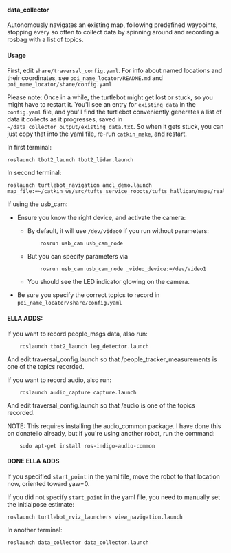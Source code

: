 #### data_collector

Autonomously navigates an existing map, following predefined waypoints, stopping every so often to collect data by spinning around and recording a rosbag with a list of topics.

#### Usage

First, edit `share/traversal_config.yaml`. For info about named locations and their coordinates, see `poi_name_locator/README.md` and `poi_name_locator/share/config.yaml`

Please note: Once in a while, the turtlebot might get lost or stuck, so you might have to restart it. You'll see an entry for `existing_data` in the `config.yaml` file, and you'll find the turtlebot conveniently generates a list of data it collects as it progresses, saved in `~/data_collector_output/existing_data.txt`. So when it gets stuck, you can just copy that into the yaml file, re-run `catkin_make`, and restart.

In first terminal:

    roslaunch tbot2_launch tbot2_lidar.launch

In second terminal:

    roslaunch turtlebot_navigation amcl_demo.launch map_file:=~/catkin_ws/src/tufts_service_robots/tufts_halligan/maps/real/2/2.yaml

If using the usb_cam:

* Ensure you know the right device, and activate the camera:
  * By default, it will use `/dev/video0` if you run without parameters: 
  
            rosrun usb_cam usb_cam_node
  
  * But you can specify parameters via

            rosrun usb_cam usb_cam_node _video_device:=/dev/video1
  
  * You should see the LED indicator glowing on the camera.
* Be sure you specify the correct topics to record in `poi_name_locator/share/config.yaml`

#### ELLA ADDS:

If you want to record people_msgs data, also run:

        roslaunch tbot2_launch leg_detector.launch

And edit traversal_config.launch so that /people_tracker_measurements is one of the topics recorded.

If you want to record audio, also run:

        roslaunch audio_capture capture.launch

And edit traversal_config.launch so that /audio is one of the topics recorded.

NOTE: This requires installing the audio_common package. I have done this on donatello already, but if you're using 
another robot, run the command: 

        sudo apt-get install ros-indigo-audio-common
        
#### DONE ELLA ADDS        


If you specified `start_point` in the yaml file, move the robot to that location now, oriented toward yaw=0.

If you did not specify `start_point` in the yaml file, you need to manually set the initialpose estimate:

    roslaunch turtlebot_rviz_launchers view_navigation.launch

In another terminal:

    roslaunch data_collector data_collector.launch

